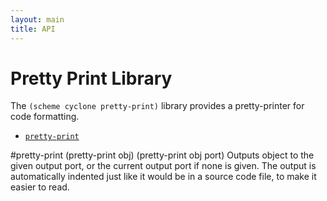 ```yaml
---
layout: main
title: API
---
```


# Pretty Print Library

The `(scheme cyclone pretty-print)` library provides a pretty-printer for code formatting.

- [`pretty-print`](#pretty-print)

#pretty-print
    (pretty-print obj)
    (pretty-print obj port)
Outputs object to the given output port, or the current output port if none is given. The output is automatically indented just like it would be in a source code file, to make it easier to read.
